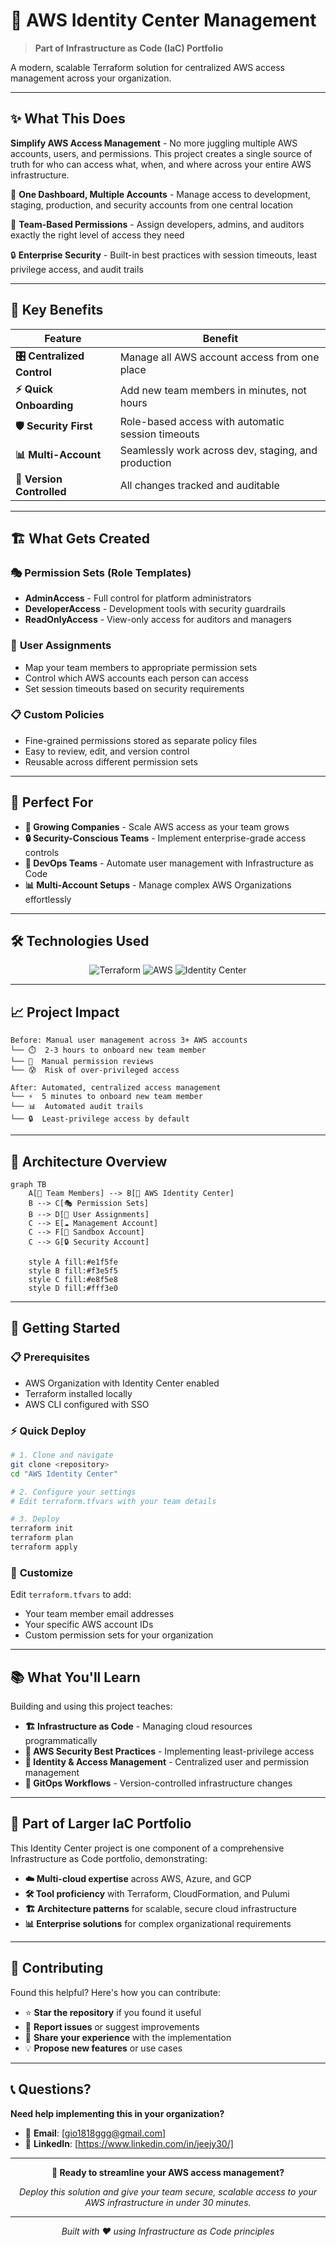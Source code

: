# 🏢 AWS Identity Center Management

> **Part of Infrastructure as Code (IaC) Portfolio**

A modern, scalable Terraform solution for centralized AWS access management across your organization.

---

## ✨ What This Does

**Simplify AWS Access Management** - No more juggling multiple AWS accounts, users, and permissions. This project creates a single source of truth for who can access what, when, and where across your entire AWS infrastructure.

🎯 **One Dashboard, Multiple Accounts** - Manage access to development, staging, production, and security accounts from one central location

👥 **Team-Based Permissions** - Assign developers, admins, and auditors exactly the right level of access they need

🔒 **Enterprise Security** - Built-in best practices with session timeouts, least privilege access, and audit trails

---

## 🚀 Key Benefits

| Feature | Benefit |
|---------|---------|
| **🎛️ Centralized Control** | Manage all AWS account access from one place |
| **⚡ Quick Onboarding** | Add new team members in minutes, not hours |
| **🛡️ Security First** | Role-based access with automatic session timeouts |
| **📊 Multi-Account** | Seamlessly work across dev, staging, and production |
| **🔄 Version Controlled** | All changes tracked and auditable |

---

## 🏗️ What Gets Created

### 🎭 **Permission Sets** (Role Templates)
- **AdminAccess** - Full control for platform administrators
- **DeveloperAccess** - Development tools with security guardrails  
- **ReadOnlyAccess** - View-only access for auditors and managers

### 👤 **User Assignments**
- Map your team members to appropriate permission sets
- Control which AWS accounts each person can access
- Set session timeouts based on security requirements

### 📋 **Custom Policies** 
- Fine-grained permissions stored as separate policy files
- Easy to review, edit, and version control
- Reusable across different permission sets

---

## 🎯 Perfect For

- **🏢 Growing Companies** - Scale AWS access as your team grows
- **🔒 Security-Conscious Teams** - Implement enterprise-grade access controls
- **🚀 DevOps Teams** - Automate user management with Infrastructure as Code
- **📊 Multi-Account Setups** - Manage complex AWS Organizations effortlessly

---

## 🛠️ Technologies Used

<div align="center">

![Terraform](https://img.shields.io/badge/Terraform-7C3AED?style=for-the-badge&logo=terraform&logoColor=white)
![AWS](https://img.shields.io/badge/AWS-FF9900?style=for-the-badge&logo=amazon-aws&logoColor=white)
![Identity Center](https://img.shields.io/badge/AWS%20SSO-FF4B4B?style=for-the-badge&logo=aws&logoColor=white)

</div>

---

## 📈 Project Impact

```
Before: Manual user management across 3+ AWS accounts
└── ⏱️  2-3 hours to onboard new team member
└── 🔄  Manual permission reviews
└── 😰  Risk of over-privileged access

After: Automated, centralized access management  
└── ⚡  5 minutes to onboard new team member
└── 📊  Automated audit trails
└── 🔒  Least-privilege access by default
```

---

## 🎨 Architecture Overview

```mermaid
graph TB
    A[👤 Team Members] --> B[🏢 AWS Identity Center]
    B --> C[🎭 Permission Sets]
    B --> D[👥 User Assignments]
    C --> E[☁️ Management Account]
    C --> F[🧪 Sandbox Account] 
    C --> G[🔒 Security Account]
    
    style A fill:#e1f5fe
    style B fill:#f3e5f5  
    style C fill:#e8f5e8
    style D fill:#fff3e0
```

---

## 🚦 Getting Started

### 📋 **Prerequisites**
- AWS Organization with Identity Center enabled
- Terraform installed locally
- AWS CLI configured with SSO

### ⚡ **Quick Deploy**
```bash
# 1. Clone and navigate
git clone <repository>
cd "AWS Identity Center"

# 2. Configure your settings
# Edit terraform.tfvars with your team details

# 3. Deploy
terraform init
terraform plan
terraform apply
```

### 🎯 **Customize**
Edit `terraform.tfvars` to add:
- Your team member email addresses
- Your specific AWS account IDs  
- Custom permission sets for your organization

---

## 📚 What You'll Learn

Building and using this project teaches:

- **🏗️ Infrastructure as Code** - Managing cloud resources programmatically
- **🔐 AWS Security Best Practices** - Implementing least-privilege access
- **👥 Identity & Access Management** - Centralized user and permission management
- **🔄 GitOps Workflows** - Version-controlled infrastructure changes

---

## 🌟 Part of Larger IaC Portfolio

This Identity Center project is one component of a comprehensive Infrastructure as Code portfolio, demonstrating:

- **☁️ Multi-cloud expertise** across AWS, Azure, and GCP
- **🛠️ Tool proficiency** with Terraform, CloudFormation, and Pulumi  
- **🏗️ Architecture patterns** for scalable, secure cloud infrastructure
- **📊 Enterprise solutions** for complex organizational requirements

---

## 🤝 Contributing

Found this helpful? Here's how you can contribute:

- ⭐ **Star the repository** if you found it useful
- 🐛 **Report issues** or suggest improvements
- 🔄 **Share your experience** with the implementation
- 💡 **Propose new features** or use cases

---

## 📞 Questions?

**Need help implementing this in your organization?**

- 📧 **Email**: [gio1818ggg@gmail.com]
- 💼 **LinkedIn**: [https://www.linkedin.com/in/jeejy30/]

---

<div align="center">

**🚀 Ready to streamline your AWS access management?**

*Deploy this solution and give your team secure, scalable access to your AWS infrastructure in under 30 minutes.*

---

*Built with ❤️ using Infrastructure as Code principles*

</div>